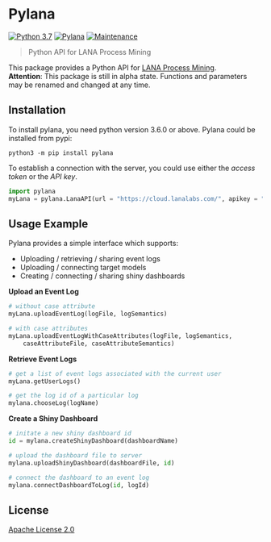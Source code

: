 # Pylana
[![Python 3.7](https://img.shields.io/badge/python-3.7-blue.svg)](https://www.python.org/downloads/release/python-374/)
[![Pylana](https://img.shields.io/badge/pylana-v0.0.1-orange)](https://www.python.org/downloads/release/python-374/)
[![Maintenance](https://img.shields.io/badge/Maintained%3F-yes-green.svg)](https://github.com/lanalabs/pylana/graphs/commit-activity)

> Python API for LANA Process Mining

This package provides a Python API for [LANA Process Mining](https://www.lana-labs.com/en/). <br>
**Attention**: This package is still in alpha state. Functions and parameters may be renamed and changed at any time.

## Installation
To install pylana, you need python version 3.6.0 or above. Pylana could be installed from pypi:
```
python3 -m pip install pylana
```
To establish a connection with the server, you could use either the _access token_ or the _API key_.
```python
import pylana
myLana = pylana.LanaAPI(url = "https://cloud.lanalabs.com/", apikey = "eyJhbGciOiJIUzI1NiIsInR5cCI6IkpXVCJ9")
```

## Usage Example
Pylana provides a simple interface which supports:
* Uploading / retrieving / sharing event logs
* Uploading / connecting target models
* Creating / connecting / sharing shiny dashboards
 
__Upload an Event Log__ 
```python
# without case attribute
myLana.uploadEventLog(logFile, logSemantics)

# with case attributes
myLana.uploadEventLogWithCaseAttributes(logFile, logSemantics, 
    caseAttributeFile, caseAttributeSemantics)
```

__Retrieve Event Logs__
```python
# get a list of event logs associated with the current user
myLana.getUserLogs()

# get the log id of a particular log
mylana.chooseLog(logName)
```

__Create a Shiny Dashboard__
```python
# initate a new shiny dashboard id
id = mylana.createShinyDashboard(dashboardName)

# upload the dashboard file to server
mylana.uploadShinyDashboard(dashboardFile, id)

# connect the dashboard to an event log
mylana.connectDashboardToLog(id, logId)
```

## License
[Apache License 2.0](http://www.apache.org/licenses/)
